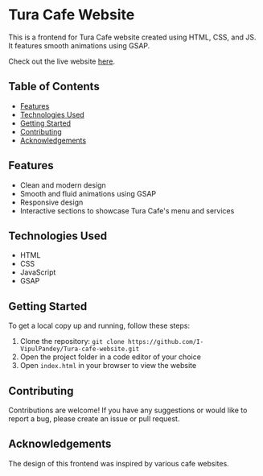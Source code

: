 # Tura Cafe Website

This is a frontend for Tura Cafe website created using HTML, CSS, and JS. It features smooth animations using GSAP.

Check out the live website [here](https://i-vipulpandey.github.io/Tura-cafe-website/).

## Table of Contents

- [Features](#features)
- [Technologies Used](#technologies-used)
- [Getting Started](#getting-started)
- [Contributing](#contributing)
- [Acknowledgements](#acknowledgements)

## Features

- Clean and modern design
- Smooth and fluid animations using GSAP
- Responsive design
- Interactive sections to showcase Tura Cafe's menu and services

## Technologies Used

- HTML
- CSS
- JavaScript
- GSAP

## Getting Started

To get a local copy up and running, follow these steps:

1. Clone the repository: `git clone https://github.com/I-VipulPandey/Tura-cafe-website.git`
2. Open the project folder in a code editor of your choice
3. Open `index.html` in your browser to view the website

## Contributing

Contributions are welcome! If you have any suggestions or would like to report a bug, please create an issue or pull request.

## Acknowledgements

The design of this frontend was inspired by various cafe websites.

